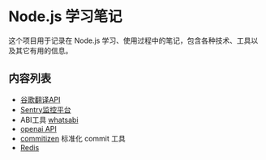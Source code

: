 # Node.js 学习笔记

这个项目用于记录在 Node.js 学习、使用过程中的笔记，包含各种技术、工具以及其它有用的信息。

## 内容列表
- [谷歌翻译API](./google-translate/README.md)
- [Sentry监控平台](./sentry/README.md)
- ABI工具 [whatsabi ](https://github.com/0xdwong/blockchain/blob/main/tools/whatsabi/README.md)
- [openai API](./openai/README.md)
- [commitizen](./commitizen/README.md) 标准化 commit 工具
- [Redis](./redis/README.md)